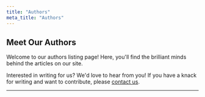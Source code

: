 ```yaml
---
title: "Authors"
meta_title: "Authors"
---
```


## Meet Our Authors

Welcome to our authors listing page! Here, you'll find the brilliant minds behind the articles on our site.


Interested in writing for us? We'd love to hear from you! If you have a knack for writing and want to contribute, please [contact us](mailto:your-email@example.com).

---
